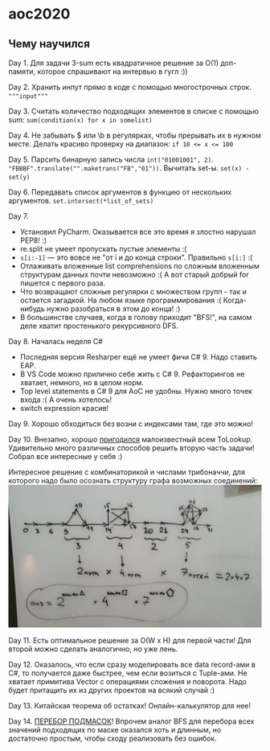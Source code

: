 # aoc2020


## Чему научился

Day 1. Для задачи 3-sum есть квадратичное решение за O(1) доп-памяти, которое спрашивают на интервью в гугл :))

Day 2. Хранить инпут прямо в коде с помощью многострочных строк. `"""input"""`

Day 3. Считать количество подходящих элементов в списке с помощью sum: `sum(condition(x) for x in somelist)`

Day 4. Не забывать $ или \b в регулярках, чтобы прерывать их в нужном месте. Делать красиво проверку на диапазон: `if 10 <= x <= 100`

Day 5. Парсить бинарную запись числа `int("01001001", 2)`. `"FBBBF".translate("".maketrans("FB","01"))`. Вычитать set-ы. `set(x) - set(y)`

Day 6. Передавать список аргументов в функцию от нескольких аргументов. `set.intersect(*list_of_sets)`

Day 7. 

* Установил PyCharm. Оказывается все это время я злостно нарушал PEP8! :)
* re.split не умеет пропускать пустые элементы :(
* `s[i:-1]` — это вовсе не "от i и до конца строки". Правильно `s[i:]` :(
* Отлаживать вложенные list comprehensions по сложным вложенным структурам данных почти невозможно :( А вот старый добрый for пишется с первого раза.
* Что возвращают сложные регулярки с множеством групп - так и остается загадкой. На любом языке программирования :( Когда-нибудь нужно разобраться в этом до конца! :)
* В большинстве случаев, когда в голову приходит "BFS!", на самом деле хватит простенького рекурсивного DFS.

Day 8. Началась неделя C#

* Последняя версия Resharper ещё не умеет фичи C# 9. Надо ставить EAP.
* В VS Code можно прилично себе жить с C# 9. Рефакторингов не хватает, немного, но в целом норм.
* Top level statements в C# 9 для AoC не удобны. Нужно много точек входа :( А очень хотелось!
* switch expression красив!

Day 9. Хорошо обходиться без возни с индексами там, где это можно!

Day 10. Внезапно, хорошо [пригодился](https://github.com/xoposhiy/aoc2020/blob/main/10_joltage.cs#L17) малоизвестный всем ToLookup.
Удивительно много различных способов решить вторую часть задачи! Собрал все интересные у себя :)

Интересное решение с комбинаторикой и числами трибоначчи, для которого надо было осознать структуру графа возможных соединений:
![graph](10.png)

Day 11. Есть оптимальное решение за O(W x H) для первой части! Для второй можно сделать аналогично, но уже лень.

Day 12. Оказалось, что если сразу моделировать все data record-ами в C#, то получается даже быстрее, чем если возиться с Tuple-ами.
Не хватает примитива Vector с операциями сложения и поворота. Надо будет притащить их из других проектов на всякий случай :)

Day 13. Китайская теорема об остатках! Онлайн-калькулятор для нее!

Day 14. [ПЕРЕБОР ПОДМАСОК](https://e-maxx.ru/algo/all_submasks)! 
Впрочем аналог BFS для перебора всех значений подходящих по маске оказался хоть и длинным, но достаточно простым, чтобы сходу реализовать без ошибок.
